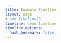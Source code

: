 ```yaml
---
title: Example Timeline
layout: page
# add TimelineJS
timeline: demo-timeline
timeline-options:
  hash_bookmark: false
---
```

